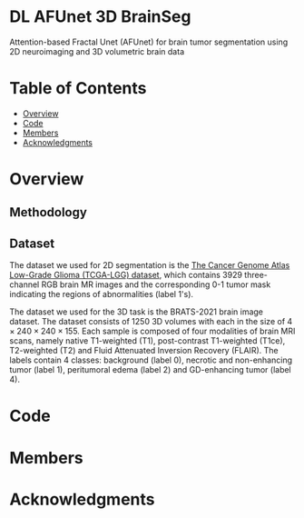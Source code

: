 # DL AFUnet 3D BrainSeg
Attention-based Fractal Unet (AFUnet) for brain tumor segmentation using 2D neuroimaging and 3D volumetric brain data
# Table of Contents
- [Overview](#Overview)
- [Code](#Code)
- [Members](#Members)
- [Acknowledgments](#Acknowledgments)

# Overview

## Methodology

## Dataset
The dataset we used for 2D segmentation is the [The Cancer Genome Atlas Low-Grade Glioma (TCGA-LGG) dataset](https://wiki.cancerimagingarchive.net/pages/viewpage.action?pageId=5309188), which contains 3929 three-channel RGB brain MR images and the corresponding 0-1 tumor mask indicating the regions of abnormalities (label 1's). 

The dataset we used for the 3D task is the BRATS-2021 brain image dataset. The dataset consists of 1250 3D volumes with each in the size of $4 \times 240 \times 240 \times 155$. Each sample is composed of four modalities of brain MRI scans, namely native T1-weighted (T1), post-contrast T1-weighted (T1ce), T2-weighted (T2) and Fluid Attenuated Inversion Recovery (FLAIR). The labels contain 4 classes: background (label 0), necrotic and non-enhancing tumor (label 1), peritumoral edema (label 2) and GD-enhancing tumor (label 4).

# Code

# Members

# Acknowledgments
